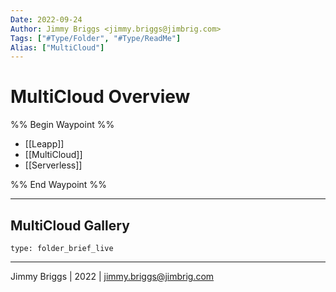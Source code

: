 ```yaml
---
Date: 2022-09-24
Author: Jimmy Briggs <jimmy.briggs@jimbrig.com>
Tags: ["#Type/Folder", "#Type/ReadMe"]
Alias: ["MultiCloud"]
---
```


# MultiCloud Overview

%% Begin Waypoint %%
- [[Leapp]]
- [[MultiCloud]]
- [[Serverless]]

%% End Waypoint %%

***

## MultiCloud Gallery

 
```ccard
type: folder_brief_live
```
 

***

Jimmy Briggs | 2022 | <jimmy.briggs@jimbrig.com>



